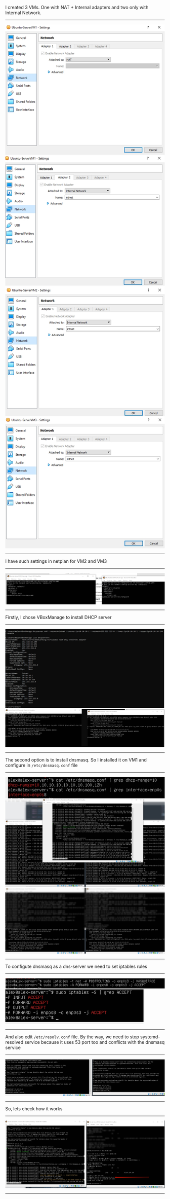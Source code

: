 I created 3 VMs. One with NAT + Internal adapters and two only with Internal Network.

------------

![](https://github.com/AlexGurtoff/DevOps_online_Kyiv_2021Q3/blob/master/m6/task6.2/Ubuntu-ServerVM1%20-%20Settings.jpg)
![](https://github.com/AlexGurtoff/DevOps_online_Kyiv_2021Q3/blob/master/m6/task6.2/Ubuntu-ServerVM1%20-%20Settings2.jpg)
![](https://github.com/AlexGurtoff/DevOps_online_Kyiv_2021Q3/blob/master/m6/task6.2/Ubuntu-ServerVM2%20-%20Settings.jpg)
![](https://github.com/AlexGurtoff/DevOps_online_Kyiv_2021Q3/blob/master/m6/task6.2/Ubuntu-ServerVM3%20-%20Settings.jpg)

------------

I have such settings in netplan for VM2 and VM3

------------

![](https://github.com/AlexGurtoff/DevOps_online_Kyiv_2021Q3/blob/master/m6/task6.2/VM2-VM3_netplan.jpg)

------------

Firstly, I chose VBoxManage to install DHCP server

------------

![](https://github.com/AlexGurtoff/DevOps_online_Kyiv_2021Q3/blob/master/m6/task6.2/DHCP_Server_Create_VBoxManage.jpg)
![](https://github.com/AlexGurtoff/DevOps_online_Kyiv_2021Q3/blob/master/m6/task6.2/VM1_VM2-Ipa.jpg)

------------

The second option is to install dnsmasq. So I installed it on VM1 and configure in `/etc/dnsmasq.conf` file 

------------

![](https://github.com/AlexGurtoff/DevOps_online_Kyiv_2021Q3/blob/master/m6/task6.2/dnsmasq-dhcp-settings.jpg)
![](https://github.com/AlexGurtoff/DevOps_online_Kyiv_2021Q3/blob/master/m6/task6.2/dnsmasq.jpg)
![](https://github.com/AlexGurtoff/DevOps_online_Kyiv_2021Q3/blob/master/m6/task6.2/dnsmasq_ips.jpg)

------------

To configute dnsmasq as a dns-server we need to set iptables rules

------------

![](https://github.com/AlexGurtoff/DevOps_online_Kyiv_2021Q3/blob/master/m6/task6.2/iptables_rules.jpg)
![](https://github.com/AlexGurtoff/DevOps_online_Kyiv_2021Q3/blob/master/m6/task6.2/iptables_rules2.jpg)

------------

And also edit `/etc/resolv.conf` file. By the way, we need to stop systemd-resolved service because it uses 53 port too and conflicts with the dnsmasq service 

------------

![](https://github.com/AlexGurtoff/DevOps_online_Kyiv_2021Q3/blob/master/m6/task6.2/resolv_conf.jpg)

------------

So, lets check how it works 

------------

![](https://github.com/AlexGurtoff/DevOps_online_Kyiv_2021Q3/blob/master/m6/task6.2/test_dns_dig.jpg)

------------

